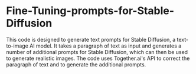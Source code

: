 # Fine-Tuning-prompts-for-Stable-Diffusion

This code is designed to generate text prompts for Stable Diffusion, a text-to-image AI model. It takes a paragraph of text as input and generates a number of additional prompts for Stable Diffusion, which can then be used to generate realistic images.
The code uses Together.ai's API to correct the paragraph of text and to generate the additional prompts. 
